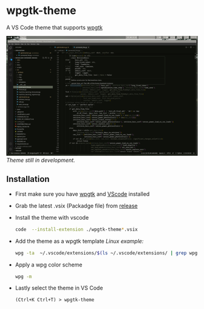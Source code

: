 # wpgtk-theme
A VS Code theme that supports [wpgtk](https://github.com/deviantfero/wpgtk)
  
  
![screenshot](/img/screenshot.jpg)
_Theme still in development._
  
## Installation 
- First make sure you have [wpgtk](https://github.com/deviantfero/wpgtk) and [VScode](https://code.visualstudio.com/) installed

- Grab the latest .vsix (Packadge file) from [release](https://github.com/GeoDerp/vscode-wpgtk-theme/releases) 

- Install the theme with vscode
  ```bash
  code  --install-extension ./wpgtk-theme*.vsix
  ```
  
- Add the theme as a wpgtk template
  _Linux example:_
  ```bash
  wpg -ta  ~/.vscode/extensions/$(ls ~/.vscode/extensions/ | grep wpgtk-theme)/themes/wpgtk-theme-color-theme.json
  ```
  
- Apply a wpg color scheme 
  ```bash
  wpg -m
  ```

- Lastly select the theme in VS Code  
  ```
  (Ctrl+K Ctrl+T) > wpgtk-theme
  ```

